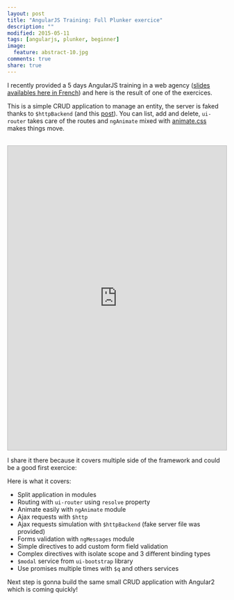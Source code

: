 ```yaml
---
layout: post
title: "AngularJS Training: Full Plunker exercice"
description: ""
modified: 2015-05-11
tags: [angularjs, plunker, beginner]
image:
  feature: abstract-10.jpg
comments: true
share: true  
---
```


I recently provided a 5 days AngularJS training in a web agency ([slides availables here in French](https://github.com/bertrandg/slides)) and here is the result of one of the exercices.

This is a simple CRUD application to manage an entity, the server is faked thanks to `$httpBackend` (and this [post](http://www.jeremyzerr.com/angularjs-backend-less-development-using-httpbackend-mock)).
You can list, add and delete, `ui-router` takes care of the routes and `ngAnimate` mixed with [animate.css](http://daneden.github.io/animate.css/) makes things move.
<br><br>

<iframe style="border: 1px solid #bbb;width: 100%; height: 700px" src="https://embed.plnkr.co/Q05wdG/?t=run" frameborder="0" allowfullscreen="allowfullscreen">Loading plunk...</iframe>


I share it there because it covers multiple side of the framework and could be a good first exercice:

Here is what it covers:

- Split application in modules
- Routing with `ui-router` using `resolve` property
- Animate easily with `ngAnimate` module
- Ajax requests with `$http`
- Ajax requests simulation with `$httpBackend` (fake server file was provided)
- Forms validation with `ngMessages` module
- Simple directives to add custom form field validation
- Complex directives with isolate scope and 3 different binding types
- `$modal` service from `ui-bootstrap` library
- Use promises multiple times with `$q` and others services


Next step is gonna build the same small CRUD application with Angular2 which is coming quickly!
